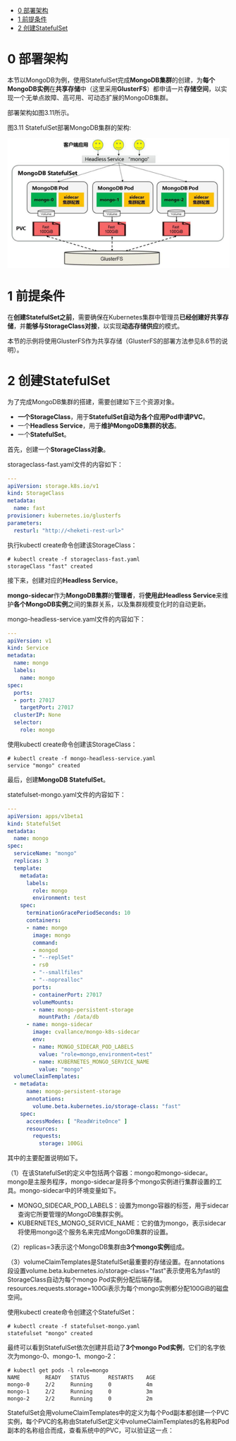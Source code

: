 
<!-- @import "[TOC]" {cmd="toc" depthFrom=1 depthTo=6 orderedList=false} -->

<!-- code_chunk_output -->

- [0 部署架构](#0-部署架构)
- [1 前提条件](#1-前提条件)
- [2 创建StatefulSet](#2-创建statefulset)

<!-- /code_chunk_output -->

# 0 部署架构

本节以MongoDB为例，使用StatefulSet完成**MongoDB集群**的创建，为**每个MongoDB实例**在**共享存储**中（这里采用**GlusterFS**）都申请一片**存储空间**，以实现一个无单点故障、高可用、可动态扩展的MongoDB集群。

部署架构如图3.11所示。

图3.11 StatefulSet部署MongoDB集群的架构:

![2019-08-29-17-34-04.png](./images/2019-08-29-17-34-04.png)

# 1 前提条件

在**创建StatefulSet之前**，需要确保在Kubernetes集群中管理员**已经创建好共享存储**，并**能够与StorageClass对接**，以实现**动态存储供应**的模式。

本节的示例将使用GlusterFS作为共享存储（GlusterFS的部署方法参见8.6节的说明）。

# 2 创建StatefulSet

为了完成MongoDB集群的搭建，需要创建如下三个资源对象。

- **一个StorageClass**，用于**StatefulSet自动为各个应用Pod申请PVC**。
- 一个**Headless Service**，用于**维护MongoDB集群的状态**。
- 一个**StatefulSet**。

首先，创建一个**StorageClass对象**。

storageclass\-fast.yaml文件的内容如下：

```yaml
---
apiVersion: storage.k8s.io/v1
kind: StorageClass
metadata:
  name: fast
provisioner: kubernetes.io/glusterfs
parameters:
  resturl: "http://<heketi-rest-url>"
```

执行kubectl create命令创建该StorageClass：

```
# kubectl create -f storageclass-fast.yaml
storageClass "fast" created
```

接下来，创建对应的**Headless Service**。

**mongo\-sidecar**作为**MongoDB集群**的**管理者**，将**使用此Headless Service**来维护**各个MongoDB实例**之间的集群关系，以及集群规模变化时的自动更新。

mongo\-headless\-service.yaml文件的内容如下：

```yaml
---
apiVersion: v1
kind: Service
metadata:
  name: mongo
  labels:
    name: mongo
spec:
  ports:
  - port: 27017
    targetPort: 27017
  clusterIP: None
  selector:
    role: mongo
```

使用kubectl create命令创建该StorageClass：

```
# kubectl create -f mongo-headless-service.yaml
service "mongo" created
```

最后，创建**MongoDB StatefulSet**。

statefulset\-mongo.yaml文件的内容如下：

```yaml
---
apiVersion: apps/v1beta1
kind: StatefulSet
metadata:
  name: mongo
spec:
  serviceName: "mongo"
  replicas: 3
  template:
    metadata:
      labels:
        role: mongo
        environment: test
    spec:
      terminationGracePeriodSeconds: 10
      containers:
      - name: mongo
        image: mongo
        command:
        - mongod
        - "--replSet"
        - rs0
        - "--smallfiles"
        - "--noprealloc"
        ports:
        - containerPort: 27017
        volumeMounts:
        - name: mongo-persistent-storage
          mountPath: /data/db
      - name: mongo-sidecar
        image: cvallance/mongo-k8s-sidecar
        env:
        - name: MONGO_SIDECAR_POD_LABELS
          value: "role=mongo,environment=test"
        - name: KUBERNETES_MONGO_SERVICE_NAME
          value: "mongo"
  volumeClaimTemplates:
  - metadata:
      name: mongo-persistent-storage
      annotations:
        volume.beta.kubernetes.io/storage-class: "fast"
    spec:
      accessModes: [ "ReadWriteOnce" ]
      resources:
        requests:
          storage: 100Gi
```

其中的主要配置说明如下。

（1）在该StatefulSet的定义中包括两个容器：mongo和mongo\-sidecar。mongo是主服务程序，mongo\-sidecar是将多个mongo实例进行集群设置的工具。mongo\-sidecar中的环境变量如下。

- MONGO\_SIDECAR\_POD\_LABELS：设置为mongo容器的标签，用于sidecar查询它所要管理的MongoDB集群实例。
- KUBERNETES\_MONGO\_SERVICE\_NAME：它的值为mongo，表示sidecar将使用mongo这个服务名来完成MongoDB集群的设置。

（2）replicas=3表示这个MongoDB集群由**3个mongo实例**组成。

（3）volumeClaimTemplates是StatefulSet最重要的存储设置。在annotations段设置volume.beta.kubernetes.io/storage-class="fast"表示使用名为fast的StorageClass自动为每个mongo Pod实例分配后端存储。resources.requests.storage=100Gi表示为每个mongo实例都分配100GiB的磁盘空间。

使用kubectl create命令创建这个StatefulSet：

```
# kubectl create -f statefulset-mongo.yaml
statefulset "mongo" created
```

最终可以看到StatefulSet依次创建并启动了**3个mongo Pod实例**，它们的名字依次为mongo\-0、mongo\-1、mongo\-2：

```
# kubectl get pods -l role=mongo
NAME        READY   STATUS      RESTARTS    AGE
mongo-0     2/2     Running     0           4m
mongo-1     2/2     Running     0           3m
mongo-2     2/2     Running     0           2m
```

StatefulSet会用volumeClaimTemplates中的定义为每个Pod副本都创建一个PVC实例，每个PVC的名称由StatefulSet定义中volumeClaimTemplates的名称和Pod副本的名称组合而成，查看系统中的PVC，可以验证这一点：